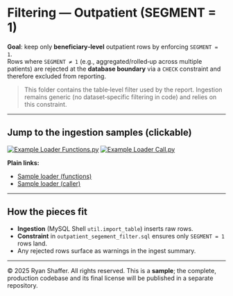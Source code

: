 # Filtering — Outpatient (SEGMENT = 1)

**Goal**: keep only **beneficiary‑level** outpatient rows by enforcing `SEGMENT = 1`.  
Rows where `SEGMENT ≠ 1` (e.g., aggregated/rolled‑up across multiple patients) are rejected at the **database boundary** via a `CHECK` constraint and therefore excluded from reporting.

> This folder contains the table‑level filter used by the report. Ingestion remains generic (no dataset‑specific filtering in code) and relies on this constraint.

---

## Jump to the ingestion samples (clickable)

[![Example Loader Functions.py](https://img.shields.io/badge/Open-.py-blue)](../../ingest/samples/example_carrier_claims_parallel_load_functions.py)
[![Example Loader Call.py](https://img.shields.io/badge/Open-call.py-blue)](../../ingest/samples/example_carrier_claims_parallel_load_call.py)

**Plain links:**  
- [Sample loader (functions)](../../ingest/samples/example_carrier_claims_parallel_load_functions.py)  
- [Sample loader (caller)](../../ingest/samples/example_carrier_claims_parallel_load_call.py)

---

## How the pieces fit

- **Ingestion** (MySQL Shell `util.import_table`) inserts raw rows.  
- **Constraint** in `outpatient_segement_filter.sql` ensures only `SEGMENT = 1` rows land.  
- Any rejected rows surface as warnings in the ingest summary.

---

© 2025 Ryan Shaffer. All rights reserved. This is a **sample**; the complete, production codebase and its final license will be published in a separate repository.
